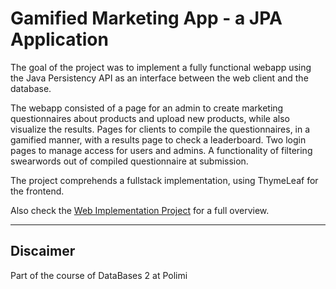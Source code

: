 # Gamified Marketing App - a JPA Application
The goal of the project was to implement a fully functional webapp using the Java Persistency API as an interface between the web client and the database.

The webapp consisted of a page for an admin to create marketing questionnaires about products and upload new products, while also visualize the results. 
Pages for clients to compile the questionnaires, in a gamified manner, with a results page to check a leaderboard.
Two login pages to manage access for users and admins.
A functionality of filtering swearwords out of compiled questionnaire at submission.

The project comprehends a fullstack implementation, using ThymeLeaf for the frontend.

Also check the [Web Implementation Project](https://github.com/MBonalumi/gma_WEB) for a full overview.

---

## Discaimer
Part of the course of DataBases 2 at Polimi

